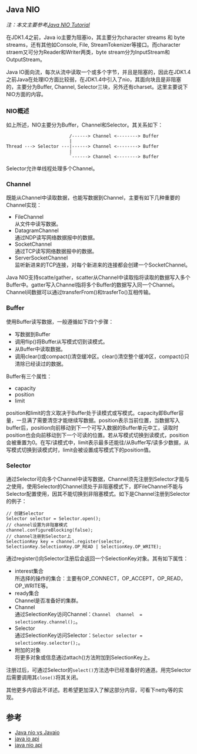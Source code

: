 ## Java NIO 

*注：本文主要参考[Java NIO Tutorial](http://tutorials.jenkov.com/java-nio/index.html)*

在JDK1.4之前，Java io主要为阻塞io，其主要分为character streams 和 byte streams，还有其他如Console, File, StreamTokenizer等接口。而character straem又可分为Reader和Writer两类，byte stream分为InputStream和OutputStream。

Java IO面向流，每次从流中读取一个或多个字节，并且是阻塞的，因此在JDK1.4之前Java在处理IO方面比较弱，在JDK1.4中引入了nio，其面向块且是非阻塞的，主要分为Buffer, Channel, Selector三块，另外还有charset。这里主要说下NIO方面的内容。

### NIO概述

如上所述，NIO主要分为Buffer，Channel和Selector。其关系如下：

```
                        /------> Channel <--------> Buffer
                        |
Thread ---> Selector ---|------> Channel <--------> Buffer
                        |
                        `------> Channel <--------> Buffer
```

Selector允许单线程处理多个Channel。

### Channel
既能从Channel中读取数据，也能写数据到Channel，主要有如下几种重要的Channel实现：
- FileChannel    
  从文件中读写数据。
- DatagramChannel    
  通过NDP读写网络数据报中的数据。
- SocketChannel    
  通过TCP读写网络数据报中的数据。
- ServerSocketChannel      
  监听新进来的TCP连接，对每个新进来的连接都会创建一个SocketChannel。

Java NIO支持scatte/gather，scatter从Channel中读取指将读取的数据写入多个Buffer中。gatter写入Channel指将多个Buffer的数据写入同一个Channel。Channel间数据可以通过transferFrom()和trasferTo()互相传输。

### Buffer
使用Buffer读写数据，一般遵循如下四个步骤：
- 写数据到Buffer
- 调用flip()将Buffer从写模式切到读模式。
- 从Buffer中读取数据。
- 调用clear()或compact()清空缓冲区。clear()清空整个缓冲区，compact()只清除已经读过的数据。

Buffer有三个属性：
- capacity
- position
- limit

position和limit的含义取决于Buffer处于读模式或写模式。capacity即Buffer容量，一旦满了需要清空才能继续写数据。position表示当前位置，当数据写入buffer后，position向前移动到下一个可写入数据的Buffer单元中工，读取时position也会向前移动到下一个可读的位置。若从写模式切换到读模式，position会被重置为0。在写/读模式中，limit表示最多还能往/从Buffer写/读多少数据，从写模式切换到读模式时，limit会被设置成写模式下的position值。

### Selector
通过Selector可向多个Channel中读写数据，Channel须先注册到Selector才能与之使用，使用Selector的Channel须处于非阻塞模式下，即FileChannel不能与Selector配置使用，因其不能切换到非阻塞模式。如下是Channel注册到Selector的例子：
```
// 创建Selector
Selector selector = Selector.open();
// channel设置为非阻塞模式
channel.configureBlocking(false);
// channel注册到Selector上
SelectionKey key = channel.register(selector, SelectionKey.SelectionKey.OP_READ | SelectionKey.OP_WRITE);
```

通过register()向Selector注册后会返回一个SelectionKey对象。其有如下属性：

- interest集合     
  所选择的操作的集合：主要有OP_CONNECT，OP_ACCEPT，OP_READ，OP_WRITE等。
- ready集合     
  Channel是否准备好的集群。
- Channel     
  通过SelectionKey访问Channel：`Channel  channel  = selectionKey.channel();`。
- Selector     
  通过SelectionKey访问Selector：`Selector selector = selectionKey.selector();`。
- 附加的对象      
  将更多对象或信息通过attach()方法附加到SelectionKey上。

注册过后，可通过Selector的`select()`方法选中已经准备好的通道。用完Selector后需要调用其`close()`将其关闭。

其他更多内容此不详述。若希望更加深入了解这部分内容，可看下netty等的实现。

## 参考
- [Java nio vs Javaio](https://blogs.oracle.com/slc/entry/javanio_vs_javaio)
- [java io api](https://docs.oracle.com/javase/7/docs/api/java/io/package-summary.html)
- [java nio api](https://docs.oracle.com/javase/7/docs/api/java/nio/package-summary.html)
